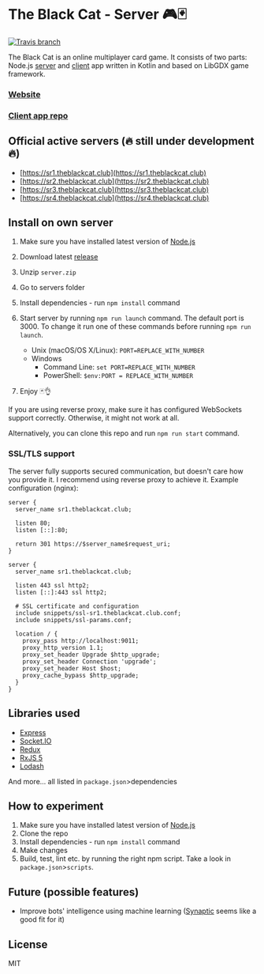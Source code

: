 # The Black Cat - Server 🎮🃏

[![Travis branch](https://img.shields.io/travis/ErikCupal/the-black-cat-server/master.svg?style=flat-square)](https://travis-ci.org/ErikCupal/the-black-cat-server)

The Black Cat is an online multiplayer card game. It consists of two parts: Node.js [server](https://github.com/ErikCupal/the-black-cat-server) and [client](https://github.com/ErikCupal/the-black-cat-client) app written in Kotlin and based on LibGDX game framework.

### [Website](https://theblackcat.club)

### [Client app repo](https://github.com/ErikCupal/the-black-cat-client)

## Official active servers (🔥 still under development 🔥)

* [https://sr1.theblackcat.club](https://sr1.theblackcat.club)
* [https://sr2.theblackcat.club](https://sr2.theblackcat.club)
* [https://sr3.theblackcat.club](https://sr3.theblackcat.club)
* [https://sr4.theblackcat.club](https://sr4.theblackcat.club)

## Install on own server

1. Make sure you have installed latest version of [Node.js](https://nodejs.org/)
1. Download latest [release](https://github.com/ErikCupal/the-black-cat-server/releases)
1. Unzip `server.zip`
1. Go to servers folder
1. Install dependencies - run `npm install` command
1. Start server by running `npm run launch` command. The default port is 3000. To change it run one of these commands before running `npm run launch`.

    * Unix (macOS/OS X/Linux): `PORT=REPLACE_WITH_NUMBER`
    * Windows
      * Command Line: `set PORT=REPLACE_WITH_NUMBER`
      * PowerShell: `$env:PORT = REPLACE_WITH_NUMBER`
1. Enjoy 🃏👌

If you are using reverse proxy, make sure it has configured WebSockets support correctly. Otherwise, it might not work at all.

Alternatively, you can clone this repo and run `npm run start` command.

### SSL/TLS support

The server fully supports secured communication, but doesn't care how you provide it. I recommend using reverse proxy to achieve it. Example configuration (nginx):

```nginx
server {
  server_name sr1.theblackcat.club;

  listen 80;
  listen [::]:80;

  return 301 https://$server_name$request_uri;
}

server {
  server_name sr1.theblackcat.club;

  listen 443 ssl http2;
  listen [::]:443 ssl http2;

  # SSL certificate and configuration
  include snippets/ssl-sr1.theblackcat.club.conf;
  include snippets/ssl-params.conf;

  location / {
    proxy_pass http://localhost:9011;
    proxy_http_version 1.1;
    proxy_set_header Upgrade $http_upgrade;
    proxy_set_header Connection 'upgrade';
    proxy_set_header Host $host;
    proxy_cache_bypass $http_upgrade;
  }
}
```

## Libraries used

* [Express](https://github.com/expressjs/express)
* [Socket.IO](https://github.com/socketio/socket.io)
* [Redux](https://github.com/reactjs/redux)
* [RxJS 5](https://github.com/ReactiveX/rxjs)
* [Lodash](https://github.com/lodash/lodash)

And more... all listed in `package.json`>dependencies

## How to experiment

1. Make sure you have installed latest version of [Node.js](https://nodejs.org/)
1. Clone the repo
1. Install dependencies - run `npm install` command
1. Make changes
1. Build, test, lint etc. by running the right npm script. Take a look in `package.json`>`scripts`.

## Future (possible features)

* Improve bots' intelligence using machine learning ([Synaptic](https://github.com/cazala/synaptic) seems like a good fit for it)

## License

MIT